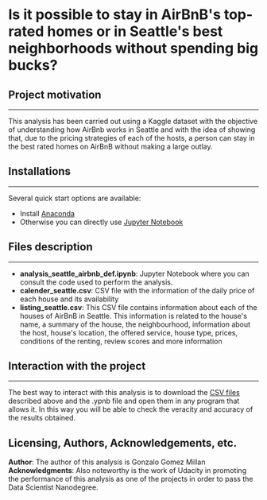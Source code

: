 # **Is it possible to stay in AirBnB's top-rated homes or in Seattle's best neighborhoods without spending big bucks?**

## **Project motivation**
---
This analysis has been carried out using a Kaggle dataset with the objective of understanding how AirBnb works in Seattle and with the idea of showing that, due to the pricing strategies of each of the hosts, a person can stay in the best rated homes on AirBnB without making a large outlay.


## **Installations**
---
Several quick start options are available:
- Install [Anaconda](https://www.anaconda.com/products/individual)
- Otherwise you can directly use [Jupyter Notebook](https://jupyter.org/)

## **Files description**
---
- **analysis_seattle_airbnb_def.ipynb**: Jupyter Notebook where you can consult  the code used to perform the analysis.
- **calender_seattle.csv**: CSV file with the information of the daily price of each house and its availability
- **listing_seattle.csv**: This CSV file contains information about each of the houses of AirBnB in Seattle. This information is related to the house's name, a summary of the house, the neighbourhood, information about the host, house's location, the offered service, house type, prices, conditions of the renting, review scores and more information

## **Interaction with the project**
---
The best way to interact with this analysis is to download the [CSV files](https://www.kaggle.com/airbnb/seattle) described above and the .ypnb file and open them in any program that allows it. In this way you will be able to check the veracity and accuracy of the results obtained. 

## **Licensing, Authors, Acknowledgements, etc.**
**Author**: The author of this analysis is Gonzalo Gomez Millan
**Acknowledgments**: Also noteworthy is the work of Udacity in promoting the performance of this analysis as one of the projects in order to pass the Data Scientist Nanodegree.













